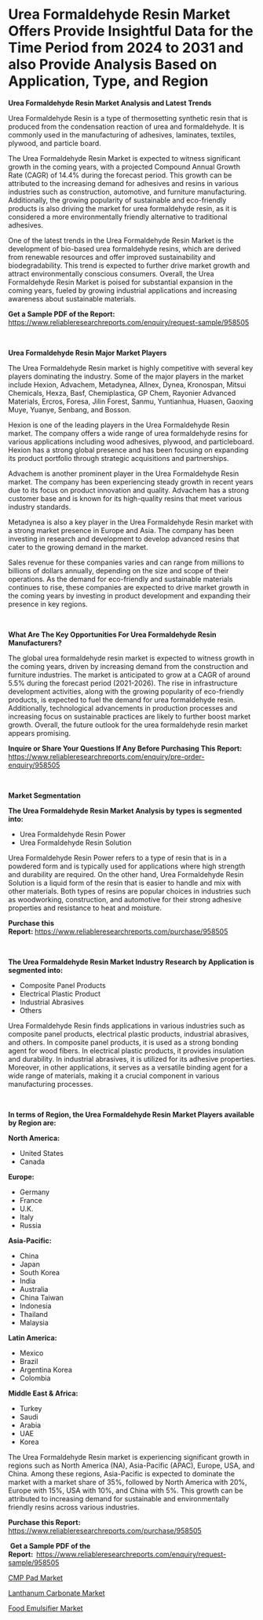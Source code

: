 <p><h1>Urea Formaldehyde Resin Market Offers Provide Insightful Data for the Time Period from 2024 to 2031 and also Provide Analysis Based on Application, Type, and Region</h1></p><p><strong>Urea Formaldehyde Resin Market Analysis and Latest Trends</strong></p>
<p><p>Urea Formaldehyde Resin is a type of thermosetting synthetic resin that is produced from the condensation reaction of urea and formaldehyde. It is commonly used in the manufacturing of adhesives, laminates, textiles, plywood, and particle board.</p><p>The Urea Formaldehyde Resin Market is expected to witness significant growth in the coming years, with a projected Compound Annual Growth Rate (CAGR) of 14.4% during the forecast period. This growth can be attributed to the increasing demand for adhesives and resins in various industries such as construction, automotive, and furniture manufacturing. Additionally, the growing popularity of sustainable and eco-friendly products is also driving the market for urea formaldehyde resin, as it is considered a more environmentally friendly alternative to traditional adhesives.</p><p>One of the latest trends in the Urea Formaldehyde Resin Market is the development of bio-based urea formaldehyde resins, which are derived from renewable resources and offer improved sustainability and biodegradability. This trend is expected to further drive market growth and attract environmentally conscious consumers. Overall, the Urea Formaldehyde Resin Market is poised for substantial expansion in the coming years, fueled by growing industrial applications and increasing awareness about sustainable materials.</p></p>
<p><strong>Get a Sample PDF of the Report:&nbsp;</strong> <a href="https://www.reliableresearchreports.com/enquiry/request-sample/958505">https://www.reliableresearchreports.com/enquiry/request-sample/958505</a></p>
<p>&nbsp;</p>
<p><strong>Urea Formaldehyde Resin Major Market Players</strong></p>
<p><p>The Urea Formaldehyde Resin market is highly competitive with several key players dominating the industry. Some of the major players in the market include Hexion, Advachem, Metadynea, Allnex, Dynea, Kronospan, Mitsui Chemicals, Hexza, Basf, Chemiplastica, GP Chem, Rayonier Advanced Materials, Ercros, Foresa, Jilin Forest, Sanmu, Yuntianhua, Huasen, Gaoxing Muye, Yuanye, Senbang, and Bosson.</p><p>Hexion is one of the leading players in the Urea Formaldehyde Resin market. The company offers a wide range of urea formaldehyde resins for various applications including wood adhesives, plywood, and particleboard. Hexion has a strong global presence and has been focusing on expanding its product portfolio through strategic acquisitions and partnerships.</p><p>Advachem is another prominent player in the Urea Formaldehyde Resin market. The company has been experiencing steady growth in recent years due to its focus on product innovation and quality. Advachem has a strong customer base and is known for its high-quality resins that meet various industry standards.</p><p>Metadynea is also a key player in the Urea Formaldehyde Resin market with a strong market presence in Europe and Asia. The company has been investing in research and development to develop advanced resins that cater to the growing demand in the market.</p><p>Sales revenue for these companies varies and can range from millions to billions of dollars annually, depending on the size and scope of their operations. As the demand for eco-friendly and sustainable materials continues to rise, these companies are expected to drive market growth in the coming years by investing in product development and expanding their presence in key regions.</p></p>
<p>&nbsp;</p>
<p><strong>What Are The Key Opportunities For Urea Formaldehyde Resin Manufacturers?</strong></p>
<p><p>The global urea formaldehyde resin market is expected to witness growth in the coming years, driven by increasing demand from the construction and furniture industries. The market is anticipated to grow at a CAGR of around 5.5% during the forecast period (2021-2026). The rise in infrastructure development activities, along with the growing popularity of eco-friendly products, is expected to fuel the demand for urea formaldehyde resin. Additionally, technological advancements in production processes and increasing focus on sustainable practices are likely to further boost market growth. Overall, the future outlook for the urea formaldehyde resin market appears promising.</p></p>
<p><strong>Inquire or Share Your Questions If Any Before Purchasing This Report:</strong> <a href="https://www.reliableresearchreports.com/enquiry/pre-order-enquiry/958505">https://www.reliableresearchreports.com/enquiry/pre-order-enquiry/958505</a></p>
<p>&nbsp;</p>
<p><strong>Market Segmentation</strong></p>
<p><strong>The Urea Formaldehyde Resin Market Analysis by types is segmented into:</strong></p>
<p><ul><li>Urea Formaldehyde Resin Power</li><li>Urea Formaldehyde Resin Solution</li></ul></p>
<p><p>Urea Formaldehyde Resin Power refers to a type of resin that is in a powdered form and is typically used for applications where high strength and durability are required. On the other hand, Urea Formaldehyde Resin Solution is a liquid form of the resin that is easier to handle and mix with other materials. Both types of resins are popular choices in industries such as woodworking, construction, and automotive for their strong adhesive properties and resistance to heat and moisture.</p></p>
<p><strong>Purchase this Report:&nbsp;</strong><a href="https://www.reliableresearchreports.com/purchase/958505">https://www.reliableresearchreports.com/purchase/958505</a></p>
<p>&nbsp;</p>
<p><strong>The Urea Formaldehyde Resin Market Industry Research by Application is segmented into:</strong></p>
<p><ul><li>Composite Panel Products</li><li>Electrical Plastic Product</li><li>Industrial Abrasives</li><li>Others</li></ul></p>
<p><p>Urea Formaldehyde Resin finds applications in various industries such as composite panel products, electrical plastic products, industrial abrasives, and others. In composite panel products, it is used as a strong bonding agent for wood fibers. In electrical plastic products, it provides insulation and durability. In industrial abrasives, it is utilized for its adhesive properties. Moreover, in other applications, it serves as a versatile binding agent for a wide range of materials, making it a crucial component in various manufacturing processes.</p></p>
<p>&nbsp;</p>
<p><strong>In terms of Region, the Urea Formaldehyde Resin Market Players available by Region are:</strong></p>
<p>
    <p> <strong> North America: </strong>
        <ul>
            <li>United States</li>
            <li>Canada</li>
        </ul>
        </p> 
    <p> <strong> Europe: </strong>
        <ul>
            <li>Germany</li>
            <li>France</li>
            <li>U.K.</li>
            <li>Italy</li>
            <li>Russia</li>
        </ul>
        </p> 
    <p> <strong> Asia-Pacific: </strong>
        <ul>
            <li>China</li>
            <li>Japan</li>
            <li>South Korea</li>
            <li>India</li>
            <li>Australia</li>
            <li>China Taiwan</li>
            <li>Indonesia</li>
            <li>Thailand</li>
            <li>Malaysia</li>
        </ul>
        </p> 
    <p> <strong> Latin America: </strong>
        <ul>
            <li>Mexico</li>
            <li>Brazil</li>
            <li>Argentina Korea</li>
            <li>Colombia</li>
        </ul>
        </p> 
    <p> <strong> Middle East & Africa: </strong>
        <ul>
            <li>Turkey</li>
            <li>Saudi</li>
            <li>Arabia</li>
            <li>UAE</li>
            <li>Korea</li>
        </ul>
    </p>
    </p>
<p><p>The Urea Formaldehyde Resin market is experiencing significant growth in regions such as North America (NA), Asia-Pacific (APAC), Europe, USA, and China. Among these regions, Asia-Pacific is expected to dominate the market with a market share of 35%, followed by North America with 20%, Europe with 15%, USA with 10%, and China with 5%. This growth can be attributed to increasing demand for sustainable and environmentally friendly resins across various industries.</p></p>
<p><strong>Purchase this Report: </strong><a href="https://www.reliableresearchreports.com/purchase/958505">https://www.reliableresearchreports.com/purchase/958505</a></p>
<p>&nbsp;<strong>Get a Sample PDF of the Report:&nbsp;&nbsp;</strong><a href="https://www.reliableresearchreports.com/enquiry/request-sample/958505">https://www.reliableresearchreports.com/enquiry/request-sample/958505</a></p>
<p><strong></strong></p>
<p><p><a href="https://view.publitas.com/reportprime-1/cmp-pad-market-growth-market-trends-covid-19-impact-and-forecasts-for-period-from-2023-2030/">CMP Pad Market</a></p><p><a href="https://github.com/Alonsoolds3wq1d81czn8rbol/Market-Research-Report-List-1/blob/main/lanthanum-carbonate-market.md">Lanthanum Carbonate Market</a></p><p><a href="https://view.publitas.com/reportprime-1/food-emulsifier-market-offers-provide-insightful-data-for-the-time-period-from-2023-to-2030-and-also-provide-analysis-based-on-application-type-and-region/">Food Emulsifier Market</a></p></p>